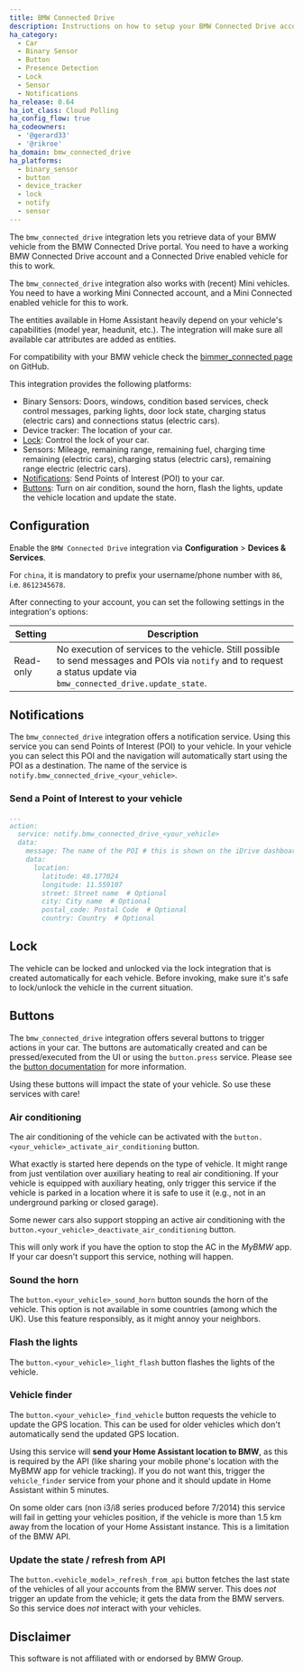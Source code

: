 ```yaml
---
title: BMW Connected Drive
description: Instructions on how to setup your BMW Connected Drive account with Home Assistant.
ha_category:
  - Car
  - Binary Sensor
  - Button
  - Presence Detection
  - Lock
  - Sensor
  - Notifications
ha_release: 0.64
ha_iot_class: Cloud Polling
ha_config_flow: true
ha_codeowners:
  - '@gerard33'
  - '@rikroe'
ha_domain: bmw_connected_drive
ha_platforms:
  - binary_sensor
  - button
  - device_tracker
  - lock
  - notify
  - sensor
---
```


The `bmw_connected_drive` integration lets you retrieve data of your BMW vehicle from the BMW Connected Drive portal. You need to have a working BMW Connected Drive account and a Connected Drive enabled vehicle for this to work.

The `bmw_connected_drive` integration also works with (recent) Mini vehicles. You need to have a working Mini Connected account, and a Mini Connected enabled vehicle for this to work.

<div class='note'>
The entities available in Home Assistant heavily depend on your vehicle's capabilities (model year, headunit, etc.). The integration will make sure all available car attributes are added as entities.
</div>

For compatibility with your BMW vehicle check the [bimmer_connected page](https://github.com/bimmerconnected/bimmer_connected) on GitHub.

This integration provides the following platforms:

- Binary Sensors: Doors, windows, condition based services, check control messages, parking lights, door lock state, charging status (electric cars) and connections status (electric cars).
- Device tracker: The location of your car.
- [Lock](/integrations/bmw_connected_drive/#lock): Control the lock of your car.
- Sensors: Mileage, remaining range, remaining fuel, charging time remaining (electric cars), charging status (electric cars), remaining range electric (electric cars).
- [Notifications](/integrations/bmw_connected_drive/#notifications): Send Points of Interest (POI) to your car.
- [Buttons](/integrations/bmw_connected_drive/#buttons): Turn on air condition, sound the horn, flash the lights, update the vehicle location and update the state.

## Configuration

Enable the `BMW Connected Drive` integration via **Configuration** > **Devices & Services**.

<div class='note'>

  For `china`, it is mandatory to prefix your username/phone number with `86`, i.e. `8612345678`.

</div>

After connecting to your account, you can set the following settings in the integration's options:

| Setting | Description |
|---------|-------------|
| Read-only | No execution of services to the vehicle. Still possible to send messages and POIs via `notify` and to request a status update via `bmw_connected_drive.update_state`.

## Notifications

The `bmw_connected_drive` integration offers a notification service. Using this service you can send Points of Interest (POI) to your vehicle. In your vehicle you can select this POI and the navigation will automatically start using the POI as a destination.
The name of the service is `notify.bmw_connected_drive_<your_vehicle>`.

### Send a Point of Interest to your vehicle

```yaml
...
action:
  service: notify.bmw_connected_drive_<your_vehicle>
  data:
    message: The name of the POI # this is shown on the iDrive dashboard
    data:
      location:
        latitude: 48.177024
        longitude: 11.559107
        street: Street name  # Optional
        city: City name  # Optional
        postal_code: Postal Code  # Optional
        country: Country  # Optional
```

## Lock

The vehicle can be locked and unlocked via the lock integration that is created automatically for each vehicle. Before invoking, make sure it's safe to lock/unlock the vehicle in the current situation.

## Buttons

The `bmw_connected_drive` integration offers several buttons to trigger actions in your car. The buttons are automatically created and can be pressed/executed from the UI or using the `button.press` service. Please see the [button documentation](/integrations/button/) for more information.

Using these buttons will impact the state of your vehicle. So use these services with care!

### Air conditioning

The air conditioning of the vehicle can be activated with the `button.<your_vehicle>_activate_air_conditioning` button.

What exactly is started here depends on the type of vehicle. It might range from just ventilation over auxiliary heating to real air conditioning. If your vehicle is equipped with auxiliary heating, only trigger this service if the vehicle is parked in a location where it is safe to use it (e.g., not in an underground parking or closed garage).

Some newer cars also support stopping an active air conditioning with the `button.<your_vehicle>_deactivate_air_conditioning` button.

This will only work if you have the option to stop the AC in the *MyBMW* app. If your car doesn't support this service, nothing will happen.

### Sound the horn

The `button.<your_vehicle>_sound_horn` button sounds the horn of the vehicle. This option is not available in some countries (among which  the UK). Use this feature responsibly, as it might annoy your neighbors.

### Flash the lights

The `button.<your_vehicle>_light_flash` button flashes the lights of the vehicle.

### Vehicle finder

The `button.<your_vehicle>_find_vehicle` button requests the vehicle to update the GPS location. This can be used for older vehicles which don't automatically send the updated GPS location.

<div class="note warning">

  Using this service will **send your Home Assistant location to BMW**, as this is required by the API (like sharing your mobile phone's location with the MyBMW app for vehicle tracking).
  If you do not want this, trigger the `vehicle_finder` service from your phone and it should update in Home Assistant within 5 minutes.

</div>

<div class="note">

  On some older cars (non i3/i8 series produced before 7/2014) this service will fail in getting your vehicles position, if the vehicle is more than 1.5 km away from the location of your Home Assistant instance. This is a limitation of the BMW API.

</div>

### Update the state / refresh from API

The `button.<vehicle_model>_refresh_from_api` button fetches the last state of the vehicles of all your accounts from the BMW server. This does *not* trigger an update from the vehicle; it gets the data from the BMW servers. So this service does *not* interact with your vehicles.

## Disclaimer

This software is not affiliated with or endorsed by BMW Group.
